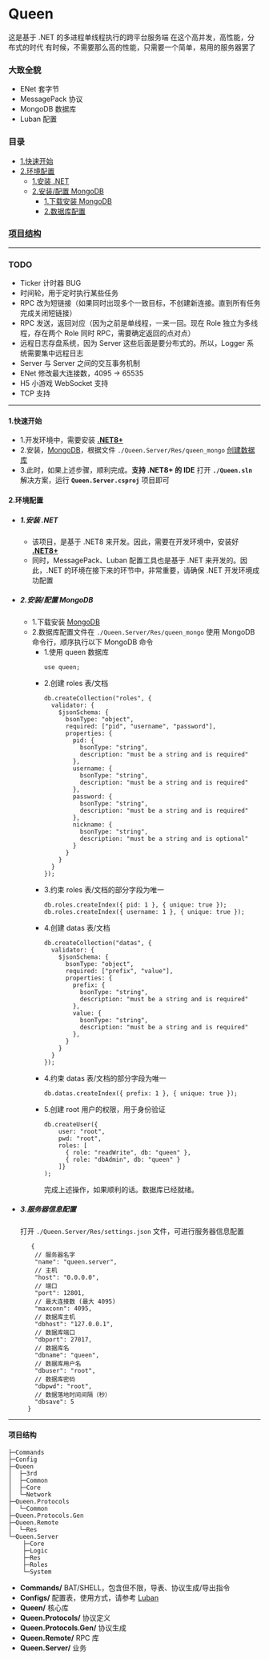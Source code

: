 # Queen

这是基于 .NET 的多进程单线程执行的跨平台服务端
在这个高并发，高性能，分布式的时代
有时候，不需要那么高的性能，只需要一个简单，易用的服务器罢了

### 大致全貌
- ENet 套字节
- MessagePack 协议
- MongoDB 数据库
- Luban 配置

### <span id="catalog">目录</span>
- [1.快速开始](#qstart)
- [2.环境配置](#installenv)
  - [1.安装 .NET](#installenv.1)
  - [2.安装/配置 MongoDB](#installenv.2)
    - [1.下载安装 MongoDB](#installenv.2.1)
    - [2.数据库配置](#installenv.2.2)
### [项目结构](#projectdire)
---
### TODO
- Ticker 计时器 BUG
- 时间轮，用于定时执行某些任务
- RPC 改为短链接（如果同时出现多个一致目标，不创建新连接。直到所有任务完成关闭短链接）
- RPC 发送，返回对应（因为之前是单线程，一来一回。现在 Role 独立为多线程，存在两个 Role 同时 RPC，需要确定返回的点对点）
- 远程日志存盘系统，因为 Server 这些后面是要分布式的。所以，Logger 系统需要集中远程日志
- Server 与 Server 之间的交互事务机制
- ENet 修改最大连接数，4095 -> 65535
- H5 小游戏 WebSocket 支持
- TCP 支持
---
#### <span id="qstart">1.快速开始</span>
- 1.开发环境中，需要安装 [**.NET8+**](#installenv.1)
- 2.安装，[MongoDB](#installenv.2.1)，根据文件 `./Queen.Server/Res/queen_mongo` [创建数据库](#installenv.2.2)
- 3.此时，如果上述步骤，顺利完成。**支持 .NET8+ 的 IDE** 打开 **`./Queen.sln`** 解决方案，运行 **`Queen.Server.csproj`** 项目即可
#### <span id="installenv">2.环境配置</span>
- ##### <span id="installenv.1">1.安装 .NET</span>
  - 该项目，是基于 .NET8 来开发。因此，需要在开发环境中，安装好 [**.NET8+**](https://dotnet.microsoft.com/zh-cn/download)
  - 同时，MessagePack、Luban 配置工具也是基于 .NET 来开发的。因此，.NET 的环境在接下来的环节中，非常重要，请确保 .NET 开发环境成功配置
- ##### <span id="installenv.2">2.安装/配置 MongoDB</span>
  - <span id="installenv.2.1">1</span>.下载安装 [MongoDB](https://www.mongodb.com/products/self-managed/community-edition)
  - <span id="installenv.2.2">2</span>.数据库配置文件在 `./Queen.Server/Res/queen_mongo` 使用 MongoDB 命令行，顺序执行以下 MongoDB 命令
    - 1.使用 queen 数据库
      ```mongodb
      use queen;
      ```
    - 2.创建 roles 表/文档
      ```mongodb
      db.createCollection("roles", {
        validator: {
          $jsonSchema: {
            bsonType: "object",
            required: ["pid", "username", "password"],
            properties: {
              pid: {
                bsonType: "string",
                description: "must be a string and is required"
              },
              username: {
                bsonType: "string",
                description: "must be a string and is required"
              },
              password: {
                bsonType: "string",
                description: "must be a string and is required"
              },
              nickname: {
                bsonType: "string",
                description: "must be a string and is optional"
              }
            }
          }
        }
      });
      ```
    - 3.约束 roles 表/文档的部分字段为唯一
      ```mongodb
      db.roles.createIndex({ pid: 1 }, { unique: true });
      db.roles.createIndex({ username: 1 }, { unique: true });
      ```
    - 4.创建 datas 表/文档
      ```mongodb
      db.createCollection("datas", {
        validator: {
          $jsonSchema: {
            bsonType: "object",
            required: ["prefix", "value"],
            properties: {
              prefix: {
                bsonType: "string",
                description: "must be a string and is required"
              },
              value: {
                bsonType: "string",
                description: "must be a string and is required"
              },
            }
          }
        }
      });
      ```
    - 4.约束 datas 表/文档的部分字段为唯一
      ```mongodb
      db.datas.createIndex({ prefix: 1 }, { unique: true });
      ```
    - 5.创建 root 用户的权限，用于身份验证
      ```mongodb
      db.createUser({
          user: "root",
          pwd: "root",
          roles: [
            { role: "readWrite", db: "queen" },
            { role: "dbAdmin", db: "queen" }
          ]}
      );
      ```
      完成上述操作，如果顺利的话。数据库已经就绪。
- ##### <span id="servsettings">3.服务器信息配置</span>
  打开 `./Queen.Server/Res/settings.json` 文件，可进行服务器信息配置
  ```mongodb
     {
      // 服务器名字
      "name": "queen.server",
      // 主机
      "host": "0.0.0.0",
      // 端口
      "port": 12801,
      // 最大连接数 (最大 4095)
      "maxconn": 4095,
      // 数据库主机
      "dbhost": "127.0.0.1",
      // 数据库端口
      "dbport": 27017,
      // 数据库名
      "dbname": "queen",
      // 数据库用户名
      "dbuser": "root",
      // 数据库密码
      "dbpwd": "root",
      // 数据落地时间间隔（秒）
      "dbsave": 5
    }
  ```
---
#### <span id="projectdire">项目结构</span>
```text
├─Commands
├─Config
├─Queen
│  ├─3rd
│  ├─Common
│  ├─Core
│  └─Network
├─Queen.Protocols
│  └─Common
├─Queen.Protocols.Gen
├─Queen.Remote
│  └─Res
└─Queen.Server
    ├─Core
    ├─Logic
    ├─Res
    ├─Roles
    └─System
```

- **Commands/** BAT/SHELL，包含但不限，导表、协议生成/导出指令
- **Configs/** 配置表，使用方式，请参考 [Luban](https://github.com/focus-creative-games/luban)
- **Queen/** 核心库
- **Queen.Protocols/** 协议定义
- **Queen.Protocols.Gen/** 协议生成
- **Queen.Remote/** RPC 库
- **Queen.Server/** 业务
